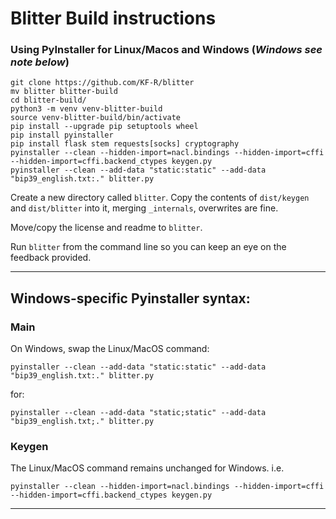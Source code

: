 
# Blitter Build instructions 
### Using PyInstaller for Linux/Macos and Windows (_Windows see note below_)

```
git clone https://github.com/KF-R/blitter
mv blitter blitter-build
cd blitter-build/
python3 -m venv venv-blitter-build
source venv-blitter-build/bin/activate
pip install --upgrade pip setuptools wheel
pip install pyinstaller
pip install flask stem requests[socks] cryptography
pyinstaller --clean --hidden-import=nacl.bindings --hidden-import=cffi --hidden-import=cffi.backend_ctypes keygen.py
pyinstaller --clean --add-data "static:static" --add-data "bip39_english.txt:." blitter.py
```

Create a new directory called `blitter`. Copy the contents of `dist/keygen` and `dist/blitter` into it, merging `_internals`, overwrites are fine.

Move/copy the license and readme to `blitter`.

Run `blitter` from the command line so you can keep an eye on the feedback provided.

---

## Windows-specific Pyinstaller syntax:

### Main
On Windows, swap the Linux/MacOS command:

`pyinstaller --clean --add-data "static:static" --add-data "bip39_english.txt:." blitter.py`

for:

`pyinstaller --clean --add-data "static;static" --add-data "bip39_english.txt;." blitter.py`

### Keygen
The Linux/MacOS command remains unchanged for Windows. i.e.

`pyinstaller --clean --hidden-import=nacl.bindings --hidden-import=cffi --hidden-import=cffi.backend_ctypes keygen.py`

---




